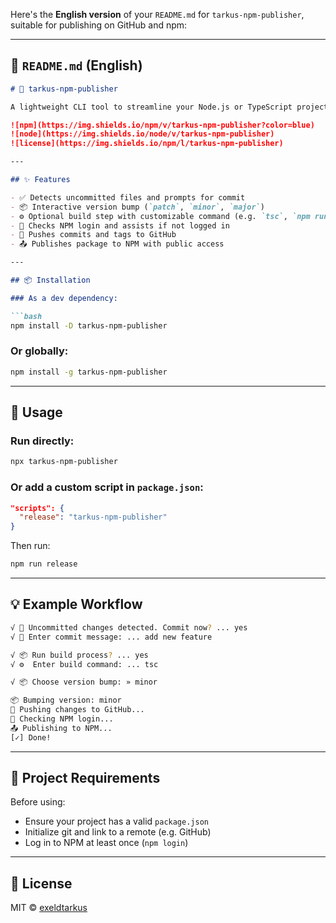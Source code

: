 Here's the **English version** of your `README.md` for `tarkus-npm-publisher`, suitable for publishing on GitHub and npm:

---

## 📘 `README.md` (English)

````markdown
# 🚀 tarkus-npm-publisher

A lightweight CLI tool to streamline your Node.js or TypeScript project release process: build, version bump, commit, push to GitHub, and publish to NPM — all in one flow.

![npm](https://img.shields.io/npm/v/tarkus-npm-publisher?color=blue)  
![node](https://img.shields.io/node/v/tarkus-npm-publisher)  
![license](https://img.shields.io/npm/l/tarkus-npm-publisher)

---

## ✨ Features

- ✅ Detects uncommitted files and prompts for commit
- 📦 Interactive version bump (`patch`, `minor`, `major`)
- ⚙️ Optional build step with customizable command (e.g. `tsc`, `npm run build`)
- 🔐 Checks NPM login and assists if not logged in
- 🚀 Pushes commits and tags to GitHub
- 📤 Publishes package to NPM with public access

---

## 📦 Installation

### As a dev dependency:

```bash
npm install -D tarkus-npm-publisher
````

### Or globally:

```bash
npm install -g tarkus-npm-publisher
```

---

## 🚀 Usage

### Run directly:

```bash
npx tarkus-npm-publisher
```

### Or add a custom script in `package.json`:

```json
"scripts": {
  "release": "tarkus-npm-publisher"
}
```

Then run:

```bash
npm run release
```

---

## 💡 Example Workflow

```bash
√ 🚨 Uncommitted changes detected. Commit now? ... yes
√ 📝 Enter commit message: ... add new feature

√ 📦 Run build process? ... yes
√ ⚙️  Enter build command: ... tsc

√ 📦 Choose version bump: » minor

📦 Bumping version: minor
🚀 Pushing changes to GitHub...
🔐 Checking NPM login...
📤 Publishing to NPM...
[✓] Done!
```

---

## 📁 Project Requirements

Before using:

* Ensure your project has a valid `package.json`
* Initialize git and link to a remote (e.g. GitHub)
* Log in to NPM at least once (`npm login`)

---

## 📝 License

MIT © [exeldtarkus](https://github.com/exeldtarkus)